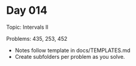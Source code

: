# Day 014

Topic: Intervals II

Problems: 435, 253, 452

- Notes follow template in docs/TEMPLATES.md
- Create subfolders per problem as you solve.